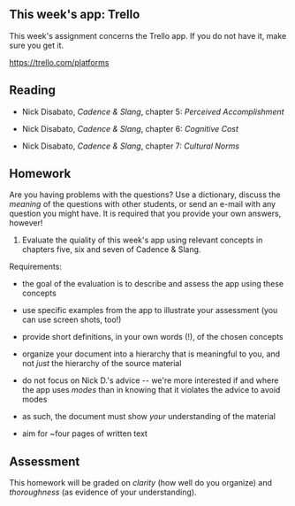 ## This week's app: Trello

This week's assignment concerns the Trello app. If you do not have it, make sure you get it.

<https://trello.com/platforms>

## Reading

* Nick Disabato, *Cadence & Slang*, chapter 5: *Perceived Accomplishment*

* Nick Disabato, *Cadence & Slang*, chapter 6: *Cognitive Cost*

* Nick Disabato, *Cadence & Slang*, chapter 7: *Cultural Norms*

## Homework

Are you having problems with the questions? Use a dictionary, discuss the
*meaning* of the questions with other students, or send an e-mail with any
question you might have. It is required that you provide your own answers,
however!

1. Evaluate the quiality of this week's app using relevant concepts in chapters five, six and seven of Cadence & Slang.

Requirements:

- the goal of the evaluation is to describe and assess the app using these concepts

- use specific examples from the app to illustrate your assessment (you can use screen shots, too!)

- provide short definitions, in your own words (!), of the chosen concepts

- organize your document into a hierarchy that is meaningful to you, and not *just* the hierarchy of the source material

- do not focus on Nick D.'s advice -- we're more interested if and where the app uses *modes* than in knowing that it violates the advice to avoid modes

- as such, the document must show *your* understanding of the material

- aim for ~four pages of written text

## Assessment

This homework will be graded on *clarity* (how well do you organize) and *thoroughness* (as evidence of your understanding).
